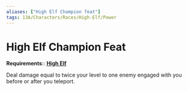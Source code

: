 ```yaml
---
aliases: ["High Elf Champion feat"]
tags: 13A/Characters/Races/High-Elf/Power
---
```

# High Elf Champion Feat

__Requirements__:: __[High Elf](../High-Elf.md)__

Deal damage equal to twice your level to one enemy engaged with you before or after you teleport.
